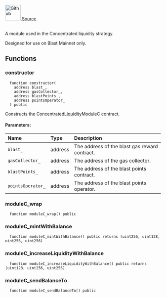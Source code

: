 <a href="https://github.com/AgentFi/agentfi-contracts/blob/main/contracts/modules/ConcentratedLiquidityGatewayModuleC.sol"><img src="/img/github.svg" alt="Github" width="50px"/> Source</a><br/><br/>

A module used in the Concentrated liquidity strategy.

Designed for use on Blast Mainnet only.


## Functions
### constructor
```solidity
  function constructor(
    address blast_,
    address gasCollector_,
    address blastPoints_,
    address pointsOperator_
  ) public
```
Constructs the ConcentratedLiquidityModuleC contract.


#### Parameters:
| Name | Type | Description                                                          |
| :--- | :--- | :------------------------------------------------------------------- |
| `blast_` | address | The address of the blast gas reward contract. |
| `gasCollector_` | address | The address of the gas collector. |
| `blastPoints_` | address | The address of the blast points contract. |
| `pointsOperator_` | address | The address of the blast points operator. |

### moduleC_wrap
```solidity
  function moduleC_wrap() public
```




### moduleC_mintWithBalance
```solidity
  function moduleC_mintWithBalance() public returns (uint256, uint128, uint256, uint256)
```




### moduleC_increaseLiquidityWithBalance
```solidity
  function moduleC_increaseLiquidityWithBalance() public returns (uint128, uint256, uint256)
```




### moduleC_sendBalanceTo
```solidity
  function moduleC_sendBalanceTo() public
```





